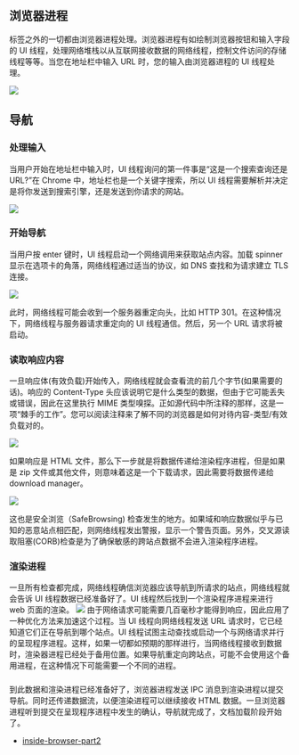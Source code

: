 ## 浏览器进程

标签之外的一切都由浏览器进程处理。浏览器进程有如绘制浏览器按钮和输入字段的 UI 线程，处理网络堆栈以从互联网接收数据的网络线程，控制文件访问的存储线程等等。当您在地址栏中输入 URL 时，您的输入由浏览器进程的 UI 线程处理。

![](https://cy-picgo.oss-cn-hangzhou.aliyuncs.com/browserprocesses.png)

## 导航

### 处理输入

当用户开始在地址栏中输入时，UI 线程询问的第一件事是“这是一个搜索查询还是 URL?”在 Chrome 中，地址栏也是一个关键字搜索，所以 UI 线程需要解析并决定是将你发送到搜索引擎，还是发送到你请求的网站。

![](https://cy-picgo.oss-cn-hangzhou.aliyuncs.com/browser-address-input.png)

### 开始导航

当用户按 enter 键时，UI 线程启动一个网络调用来获取站点内容。加载 spinner 显示在选项卡的角落，网络线程通过适当的协议，如 DNS 查找和为请求建立 TLS 连接。

![](https://cy-picgo.oss-cn-hangzhou.aliyuncs.com/navstart.png)

此时，网络线程可能会收到一个服务器重定向头，比如 HTTP 301。在这种情况下，网络线程与服务器请求重定向的 UI 线程通信。然后，另一个 URL 请求将被启动。

### 读取响应内容

一旦响应体(有效负载)开始传入，网络线程就会查看流的前几个字节(如果需要的话)。响应的 Content-Type 头应该说明它是什么类型的数据，但由于它可能丢失或错误，因此在这里执行 MIME 类型嗅探。正如源代码中所注释的那样，这是一项“棘手的工作”。您可以阅读注释来了解不同的浏览器是如何对待内容-类型/有效负载对的。

![](https://cy-picgo.oss-cn-hangzhou.aliyuncs.com/browser-response.png)

如果响应是 HTML 文件，那么下一步就是将数据传递给渲染程序进程，但是如果是 zip 文件或其他文件，则意味着这是一个下载请求，因此需要将数据传递给 download manager。

![](https://cy-picgo.oss-cn-hangzhou.aliyuncs.com/browser-sniff.png)

这也是安全浏览（SafeBrowsing) 检查发生的地方。如果域和响应数据似乎与已知的恶意站点相匹配，则网络线程发出警报，显示一个警告页面。另外，交叉源读取阻塞(CORB)检查是为了确保敏感的跨站点数据不会进入渲染程序进程。

### 渲染进程

一旦所有检查都完成，网络线程确信浏览器应该导航到所请求的站点，网络线程就会告诉 UI 线程数据已经准备好了。UI 线程然后找到一个渲染程序进程来进行 web 页面的渲染。
![](https://cy-picgo.oss-cn-hangzhou.aliyuncs.com/browser-findrenderer.png)
由于网络请求可能需要几百毫秒才能得到响应，因此应用了一种优化方法来加速这个过程。当 UI 线程向网络线程发送 URL 请求时，它已经知道它们正在导航到哪个站点。UI 线程试图主动查找或启动一个与网络请求并行的呈现程序进程。这样，如果一切都如预期的那样进行，当网络线程接收到数据时，渲染器进程已经处于备用位置。如果导航重定向跨站点，可能不会使用这个备用进程，在这种情况下可能需要一个不同的进程。

###

到此数据和渲染进程已经准备好了，浏览器进程发送 IPC 消息到渲染进程以提交导航。同时还传递数据流，以便渲染进程可以继续接收 HTML 数据。一旦浏览器进程听到提交在呈现程序进程中发生的确认，导航就完成了，文档加载阶段开始了。

- [inside-browser-part2](https://developers.google.com/web/updates/2018/09/inside-browser-part2)
